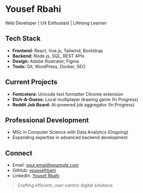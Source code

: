 # Yousef Rbahi

Web Developer | UX Enthusiast | Lifelong Learner

## Tech Stack

- **Frontend:** React, Vue.js, Tailwind, Bootstrap
- **Backend:** Node.js, SQL, REST APIs
- **Design:** Adobe Illustrator, Figma
- **Tools:** Git, WordPress, Docker, SEO

## Current Projects

- **Fontcetera:** Unicode text formatter Chrome extension
- **Etch-A-Guess:** Local multiplayer drawing game (In Progress)
- **Reddit Job Board:** AI-powered job aggregator (In Progress)

## Professional Development

- MSc in Computer Science with Data Analytics (Ongoing)
- Expanding expertise in advanced backend development

## Connect

- Email: your.email@example.com
- GitHub: [youssefrbahi](https://github.com/youssefrbahi)
- LinkedIn: [Yousef Rbahi](https://linkedin.com/in/yourusername)

> Crafting efficient, user-centric digital solutions
